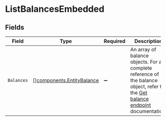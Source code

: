 # ListBalancesEmbedded


## Fields

| Field                                                                                                                                        | Type                                                                                                                                         | Required                                                                                                                                     | Description                                                                                                                                  |
| -------------------------------------------------------------------------------------------------------------------------------------------- | -------------------------------------------------------------------------------------------------------------------------------------------- | -------------------------------------------------------------------------------------------------------------------------------------------- | -------------------------------------------------------------------------------------------------------------------------------------------- |
| `Balances`                                                                                                                                   | [][components.EntityBalance](../../models/components/entitybalance.md)                                                                       | :heavy_minus_sign:                                                                                                                           | An array of balance objects. For a complete reference of<br/>the balance object, refer to the [Get balance endpoint](get-balance) documentation. |